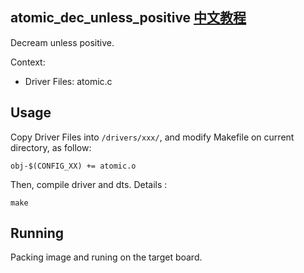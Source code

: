 atomic_dec_unless_positive [中文教程](https://biscuitos.github.io/blog/ATOMIC_atomic_dec_unless_positive/)
----------------------------------

Decream unless positive.

Context:

* Driver Files: atomic.c

## Usage

Copy Driver Files into `/drivers/xxx/`, and modify Makefile on current 
directory, as follow:

```
obj-$(CONFIG_XX) += atomic.o
```

Then, compile driver and dts. Details :

```
make
```

## Running

Packing image and runing on the target board.
